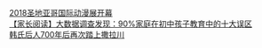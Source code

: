   
[2018圣地亚哥国际动漫展开幕](http://www.dianyue.me/archives/029/1j06mvpbmwuv07v9/)  
[【家长阅读】大数据调查发现：90%家庭在初中孩子教育中的十大误区](http://www.dianyue.me/archives/420/7sr67fdzv62p2kyz/)  
[韩氏后人700年后再次踏上撒拉川](http://www.dianyue.me/archives/799/8y63flcmz4ziykpn/)